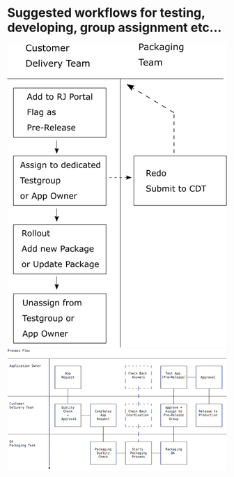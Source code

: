 # Suggested workflows for testing, developing, group assignment etc...

![RJ workflow for new packages](./media/testing_flow.png)  
![RJ workflow for new packages2](./media/test_flow_1.png)  